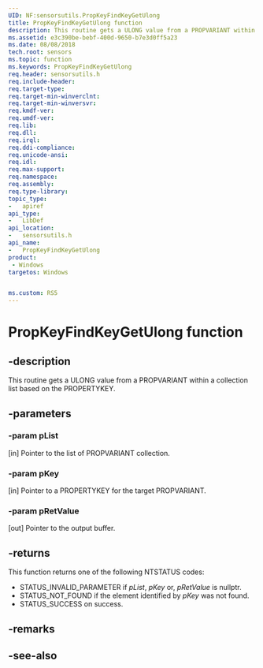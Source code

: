 ```yaml
---
UID: NF:sensorsutils.PropKeyFindKeyGetUlong
title: PropKeyFindKeyGetUlong function
description: This routine gets a ULONG value from a PROPVARIANT within a collection list based on the PROPERTYKEY.
ms.assetid: e3c390be-bebf-400d-9650-b7e3d0ff5a23
ms.date: 08/08/2018
tech.root: sensors
ms.topic: function
ms.keywords: PropKeyFindKeyGetUlong
req.header: sensorsutils.h
req.include-header:
req.target-type:
req.target-min-winverclnt:
req.target-min-winversvr:
req.kmdf-ver:
req.umdf-ver:
req.lib:
req.dll:
req.irql: 
req.ddi-compliance:
req.unicode-ansi:
req.idl:
req.max-support:
req.namespace:
req.assembly:
req.type-library: 
topic_type: 
-	apiref
api_type: 
-	LibDef
api_location: 
-	sensorsutils.h
api_name: 
-	PropKeyFindKeyGetUlong
product:
 - Windows
targetos: Windows


ms.custom: RS5
---
```


# PropKeyFindKeyGetUlong function


## -description

This routine gets a ULONG value from a PROPVARIANT within a collection list based on the PROPERTYKEY.



## -parameters

### -param pList

[in] Pointer to the list of PROPVARIANT collection.

### -param pKey

[in] Pointer to a PROPERTYKEY for the target PROPVARIANT.

### -param pRetValue

[out] Pointer to the output buffer.

## -returns

This function returns one of the following NTSTATUS codes:

* STATUS_INVALID_PARAMETER if *pList*, *pKey* or, *pRetValue* is nullptr.
* STATUS_NOT_FOUND if the element identified by *pKey* was not found.
* STATUS_SUCCESS on success.

## -remarks

## -see-also
